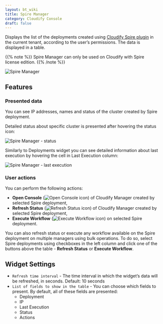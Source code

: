 ```yaml
---
layout: bt_wiki
title: Spire Manager
category: Cloudify Console
draft: false
---
```


Displays the list of the deployments created using [Cloudify Spire plugin](https://github.com/cloudify-cosmo/cloudify-spire-plugin) in the current tenant, according to the user’s permissions. The data is displayed in a table.

{{% note %}}
Spire Manager can only be used on Cloudify with Spire license edition.
{{% /note %}}


![Spire Manager]( /images/ui/widgets/spire-manager.png )

## Features

### Presented data

You can see IP addresses, names and status of the cluster created by Spire deployment. 

Detailed status about specific cluster is presented after hovering the status icon:

![Spire Manager - status]( /images/ui/widgets/spire-manager-status.png )

Similarly to Deployments widget you can see detailed information about last execution by hovering the cell in Last Execution column:

![Spire Manager - last execution]( /images/ui/widgets/spire-manager-last-execution.png ) 


### User actions

You can perform the following actions:

* **Open Console** (![Open Console icon]( /images/ui/icons/open-console-icon.png )) of Cloudify Manager created by selected Spire deployment,
* **Refresh Status** (![Refresh Status icon]( /images/ui/icons/refresh-status-icon.png )) of Cloudify Manager created by selected Spire deployment,
* **Execute Workflow** (![Execute Workflow icon]( /images/ui/icons/execute-workflow-icon.png )) on selected Spire deployment. 

You can also refresh status or execute any workflow available on the Spire deployment on multiple managers using bulk operations. 
To do so, select Spire deployments using checkboxes in the left column and click one of the buttons above the table - **Refresh Status** or **Execute Workflow**.


## Widget Settings

* `Refresh time interval` - The time interval in which the widget’s data will be refreshed, in seconds. Default: 10 seconds
* `List of fields to show in the table` - You can choose which fields to present. By default, all of these fields are presented:
   * Deployment
   * IP
   * Last Execution
   * Status
   * Actions
